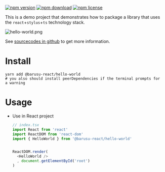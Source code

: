 [![npm version](https://img.shields.io/npm/v/@barusu-react/hello-world.svg)](https://www.npmjs.com/package/@barusu-react/hello-world)
[![npm download](https://img.shields.io/npm/dm/@barusu-react/hello-world.svg)](https://www.npmjs.com/package/@barusu-react/hello-world)
[![npm license](https://img.shields.io/npm/l/@barusu-react/hello-world.svg)](https://www.npmjs.com/package/@barusu-react/hello-world)


This is a demo project that demonstrates how to package a library that uses the `react`+`stylus`+`ts` technology stack.

![hello-world.png][]


See [sourcecodes in github](https://github.com/lemon-clown/barusu-react/tree/master/packages/hello-world#readme) to get more information.


# Install

  ```shell
  yarn add @barusu-react/hello-world
  # you also should install peerDependencies if the terminal prompts for a warning
  ```

# Usage

  * Use in React project
    ```typescript
    // index.tsx
    import React from 'react'
    import ReactDOM from 'react-dom'
    import { HelloWorld } from '@barusu-react/hello-world'


    ReactDOM.render(
      <HelloWorld />
      , document.getElementById('root')
    )
    ```


[hello-world.png]: https://raw.githubusercontent.com/lemon-clown/barusu-react/master/packages/hello-world/doc/screenshots/hello-world.png
